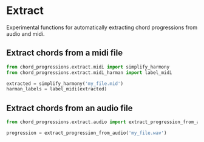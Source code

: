 # Extract

Experimental functions for automatically extracting chord progressions from audio and midi.

## Extract chords from a midi file

```python
from chord_progressions.extract.midi import simplify_harmony
from chord_progressions.extract.midi_harman import label_midi

extracted = simplify_harmony('my_file.mid')
harman_labels = label_midi(extracted)
```

## Extract chords from an audio file

```python
from chord_progressions.extract.audio import extract_progression_from_audio

progression = extract_progression_from_audio('my_file.wav')
```
